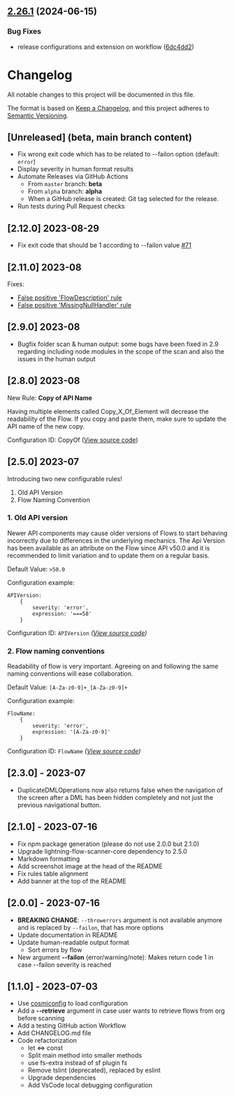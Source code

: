 ## [2.26.1](https://github.com/Lightning-Flow-Scanner/lightning-flow-scanner-sfdx/compare/v2.26.0...v2.26.1) (2024-06-15)


### Bug Fixes

* release configurations and extension on workflow ([6dc4dd2](https://github.com/Lightning-Flow-Scanner/lightning-flow-scanner-sfdx/commit/6dc4dd204f42e32c0c70590a0d7fd9d7c42d49af))

# Changelog

All notable changes to this project will be documented in this file.

The format is based on [Keep a Changelog](https://keepachangelog.com/en/1.0.0/), and this project adheres to [Semantic Versioning](https://semver.org/spec/v2.0.0.html).

## [Unreleased] (beta, main branch content)

- Fix wrong exit code which has to be related to --failon option (default: `error`)
- Display severity in human format results
- Automate Releases via GitHub Actions
  - From `master` branch: **beta**
  - From `alpha` branch: **alpha**
  - When a GitHub release is created: Git tag selected for the release.
- Run tests during Pull Request checks

## [2.12.0] 2023-08-29

- Fix exit code that should be 1 according to --failon value [#71](https://github.com/Force-Config-Control/lightning-flow-scanner-sfdx/issues/71)

## [2.11.0] 2023-08

Fixes:

- [False positive 'FlowDescription' rule](https://github.com/Force-Config-Control/lightning-flow-scanner-core/issues/39)
- [False positive 'MissingNullHandler' rule](https://github.com/Force-Config-Control/lightning-flow-scanner-core/issues/38)

## [2.9.0] 2023-08

- Bugfix folder scan & human output: some bugs have been fixed in 2.9 regarding including node modules in the scope of the scan and also the issues in the human output

## [2.8.0] 2023-08

New Rule: **Copy of API Name**

Having multiple elements called Copy_X_Of_Element will decrease the readability of the Flow. If you copy and paste them, make sure to update the API name of the new copy.

Configuration ID: CopyOf ([View source code](https://github.com/Force-Config-Control/lightning-flow-scanner-core/tree/master/src/main/rules/CopyOf.ts))

## [2.5.0] 2023-07

Introducing two new configurable rules!

1. Old API Version 
2. Flow Naming Convention

### 1. Old API version

Newer API components may cause older versions of Flows to start behaving incorrectly due to differences in the underlying mechanics. The Api Version has been available as an attribute on the Flow since API v50.0 and it is recommended to limit variation and to update them on a regular basis.

Default Value: `>50.0`

Configuration example:
```
APIVersion:
    {
        severity: 'error',
        expression: '===58'
    }
```

Configuration ID: `APIVersion` _([View source code](https://github.com/Force-Config-Control/lightning-flow-scanner-core/tree/master/src/main/rules/APIVersion.ts))_

### 2. Flow naming conventions

Readability of flow is very important. Agreeing on and following the same naming conventions will ease collaboration.

Default Value: `[A-Za-z0-9]+_[A-Za-z0-9]+`

Configuration example:
```
FlowName:
    {
        severity: 'error',
        expression: '[A-Za-z0-9]'
    }
```

Configuration ID: `FlowName` _([View source code](https://github.com/Force-Config-Control/lightning-flow-scanner-core/tree/master/src/main/rules/FlowName.ts))_

## [2.3.0] - 2023-07

- DuplicateDMLOperations now also returns false when the navigation of the screen after a DML has been hidden completely and not just the previous navigational button.

## [2.1.0] - 2023-07-16

- Fix npm package generation (please do not use 2.0.0 but 2.1.0)
- Upgrade lightning-flow-scanner-core dependency to 2.5.0
- Markdown formatting
- Add screenshot image at the head of the README
- Fix rules table alignment
- Add banner at the top of the README

## [2.0.0] - 2023-07-16

- **BREAKING CHANGE**: `--throwerrors` argument is not available anymore and is replaced by `--failon`, that has more options
- Update documentation in README
- Update human-readable output format
  - Sort errors by flow
- New argument **--failon** (error/warning/note): Makes return code 1 in case --failon severity is reached

## [1.1.0] - 2023-07-03

- Use [cosmiconfig](https://github.com/cosmiconfig/cosmiconfig) to load configuration
- Add a **--retrieve** argument in case user wants to retrieve flows from org before scanning
- Add a testing GitHub action Workflow 
- Add CHANGELOG.md file
- Code refactorization
  - let <=> const
  - Split main method into smaller methods
  - use fs-extra instead of sf plugin fs
  - Remove tslint (deprecated), replaced by eslint
  - Upgrade dependencies
  - Add VsCode local debugging configuration
